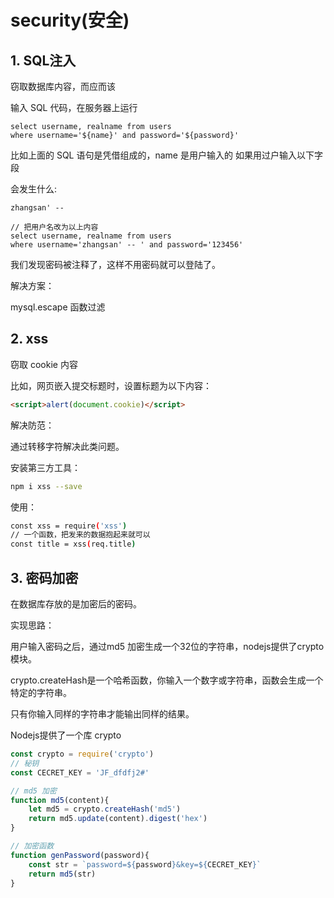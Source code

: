 # security(安全)

## 1. SQL注入

窃取数据库内容，而应而该

输入 SQL 代码，在服务器上运行

```mysql
select username, realname from users 
where username='${name}' and password='${password}'
```

比如上面的 SQL 语句是凭借组成的，name 是用户输入的 如果用过户输入以下字段

会发生什么:

```mysql
zhangsan' --

// 把用户名改为以上内容
select username, realname from users 
where username='zhangsan' -- ' and password='123456'
```

我们发现密码被注释了，这样不用密码就可以登陆了。

解决方案：

mysql.escape 函数过滤

## 2. xss

窃取 cookie 内容

比如，网页嵌入提交标题时，设置标题为以下内容：

```html
<script>alert(document.cookie)</script>
```

解决防范：

通过转移字符解决此类问题。

安装第三方工具：

```bash
npm i xss --save
```

使用：

```bash
const xss = require('xss')
// 一个函数，把发来的数据抱起来就可以
const title = xss(req.title)
```

## 3. 密码加密

在数据库存放的是加密后的密码。

实现思路：

用户输入密码之后，通过md5 加密生成一个32位的字符串，nodejs提供了crypto模块。

crypto.createHash是一个哈希函数，你输入一个数字或字符串，函数会生成一个特定的字符串。

只有你输入同样的字符串才能输出同样的结果。

Nodejs提供了一个库 crypto

```js
const crypto = require('crypto')
// 秘钥
const CECRET_KEY = 'JF_dfdfj2#'

// md5 加密
function md5(content){
    let md5 = crypto.createHash('md5')
    return md5.update(content).digest('hex')
}

// 加密函数
function genPassword(password){
    const str = `password=${password}&key=${CECRET_KEY}`
    return md5(str)
}
```
